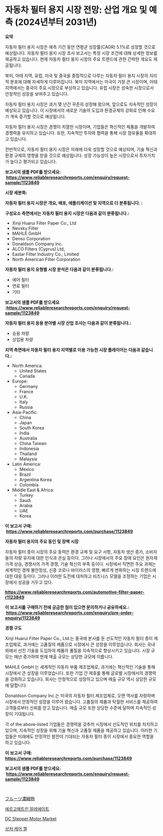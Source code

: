 <p><h1>자동차 필터 용지 시장 전망: 산업 개요 및 예측 (2024년부터 2031년)</h1></p><p><strong>요약</strong></p>
<p><p>자동차 필터 용지 시장은 예측 기간 동안 연평균 성장률(CAGR) 5.1%로 성장할 것으로 예상됩니다. 자동차 필터 용지 시장 조사 보고서는 특정 시장 조건에 대해 상세한 정보를 제공하고 있습니다. 현재 자동차 필터 용지 시장의 주요 트렌드에 관한 간략한 개요도 제공됩니다.</p><p>북미, 아태 지역, 유럽, 미국 및 중국을 중점적으로 다루는 자동차 필터 용지 시장의 지리적 분포에 대해 자세하게 다루어집니다. 북미 지역에서는 미국이 가장 큰 시장이며, 아태 지역에서는 중국이 주요 시장으로 부상하고 있습니다. 유럽 시장은 성숙한 시장으로서 안정적인 성장을 보여주고 있습니다.</p><p>자동차 필터 용지 시장은 과거 몇 년간 꾸준히 성장해 왔으며, 앞으로도 지속적인 성장이 예상되고 있습니다. 이 시장에서의 새로운 기술의 도입과 환경규제의 강화로 인해 수요가 계속 증가할 것으로 예상됩니다.</p><p>자동차 필터 용지 시장은 경쟁이 치열한 시장이며, 기업들은 혁신적인 제품을 개발하여 경쟁력을 유지하고 있습니다. 또한, 지속적인 투자와 협력을 통해 시장 점유율을 확대하고 있습니다.</p><p>전반적으로, 자동차 필터 용지 시장은 미래에 더욱 성장할 것으로 예상되며, 기술 혁신과 환경 규제의 영향을 받을 것으로 예상됩니다. 성장 가능성이 높은 시장으로서 투자가치가 높다고 평가되고 있습니다.</p></p>
<p><strong>보고서의 샘플 PDF를 받으세요: &nbsp;<a href="https://www.reliableresearchreports.com/enquiry/request-sample/1123849">https://www.reliableresearchreports.com/enquiry/request-sample/1123849</a></strong></p>
<p><strong>시장 세분화:</strong></p>
<p><strong> 자동차 필터 용지 시장은 개요, 배포, 애플리케이션 및 지역으로 더 분류됩니다. :</strong></p>
<p><strong>구성요소 측면에서는 자동차 필터 용지 시장은 다음과 같이 분류됩니다.:</strong></p>
<p><ul><li>Xinji Huarui Filter Paper Co., Ltd</li><li>Nevsky Filter</li><li>MAHLE GmbH</li><li>Denso Corporation</li><li>Donaldson Company Inc.</li><li>ALCO Filters (Cyprus) Ltd,</li><li>Eastar Filter Industry Co., Limited</li><li>North American Filter Corporation</li></ul></p>
<p><strong> 자동차 필터 용지 유형별 시장 분석은 다음과 같이 분류됩니다.:</strong></p>
<p><ul><li>에어 필터</li><li>연료 필터</li><li>기타</li></ul></p>
<p><strong>보고서의 샘플 PDF를 받으세요 :<a href="https://www.reliableresearchreports.com/enquiry/request-sample/1123849">https://www.reliableresearchreports.com/enquiry/request-sample/1123849</a></strong></p>
<p><strong> 자동차 필터 용지 응용 분야별 시장 산업 조사는 다음과 같이 분류됩니다.:</strong></p>
<p><ul><li>승용 차량</li><li>상업용 차량</li></ul></p>
<p><strong>지역 측면에서 자동차 필터 용지 지역별로 이용 가능한 시장 플레이어는 다음과 같습니다.:</strong></p>
<p><ul>
    <li>
        North America:
        <ul>
            <li>United States</li>
            <li>Canada</li>
        </ul>
    </li>
    <li>
        Europe:
        <ul>
            <li>Germany</li>
            <li>France</li>
            <li>U.K.</li>
            <li>Italy</li>
            <li>Russia</li>
        </ul>
    </li>
    <li>
        Asia-Pacific:
        <ul>
            <li>China</li>
            <li>Japan</li>
            <li>South Korea</li>
            <li>India</li>
            <li>Australia</li>
            <li>China Taiwan</li>
            <li>Indonesia</li>
            <li>Thailand</li>
            <li>Malaysia</li>
        </ul>
    </li>
    <li>
        Latin America:
        <ul>
            <li>Mexico</li>
            <li>Brazil</li>
            <li>Argentina Korea</li>
            <li>Colombia</li>
        </ul>
    </li>
    <li>
        Middle East & Africa:
        <ul>
            <li>Turkey</li>
            <li>Saudi</li>
            <li>Arabia</li>
            <li>UAE</li>
            <li>Korea</li>
        </ul>
    </li>
    </ul></p>
<p><strong>이 보고서 구매: &nbsp;<a href="https://www.reliableresearchreports.com/purchase/1123849">https://www.reliableresearchreports.com/purchase/1123849</a></strong></p>
<p><strong>자동차 필터 용지의 주요 동인 및 장벽 시장</strong></p>
<p><p>자동차 필터 종이 시장의 주요 동력은 환경 규제 및 요구 사항, 자동차 생산 증가, 소비자들의 차량 유지에 대한 인식과 관심 등이다. 그러나 시장에서의 주요 장애 요인은 원자재 가격 상승, 경쟁사의 가격 경쟁, 기술 혁신의 부족 등이다. 시장에서 직면한 주요 과제는 세계적인 경제 불안정성, 신종 코로나 바이러스의 영향, 빠르게 변화하는 시장 트렌드에 대한 대응 등이다. 그러나 이러한 도전에 대처하고 비즈니스 모델을 조정하는 기업은 시장에서 성공을 거두고 있다.</p></p>
<p><strong><a href="https://www.reliableresearchreports.com/automotive-filter-paper-r1123849">https://www.reliableresearchreports.com/automotive-filter-paper-r1123849</a></strong></p>
<p><strong>이 보고서를 구매하기 전에 궁금한 점이 있으면 문의하거나 공유하세요.: &nbsp;<a href="https://www.reliableresearchreports.com/enquiry/pre-order-enquiry/1123849">https://www.reliableresearchreports.com/enquiry/pre-order-enquiry/1123849</a></strong></p>
<p><strong>경쟁 구도</strong></p>
<p><p>Xinji Huarui Filter Paper Co., Ltd.는 중국에 본사를 둔 선도적인 자동차 필터 종이 제조업체로, 과거에는 고품질의 제품으로 시장에서 큰 성장을 이루었습니다. 회사는 국내외에서 선진 기술을 도입하여 제품의 품질을 지속적으로 향상시키고 있습니다. 시장 규모는 매년 증가하여 현재 매출 규모는 상당한 규모에 이릅니다.</p><p>MAHLE GmbH 는 세계적인 자동차 부품 제조업체로, 과거에는 혁신적인 기술을 통해 시장에서 큰 성장을 이루었습니다. 또한 기업 간 제휴를 통해 글로벌 시장에서의 경쟁력을 강화하고 있습니다. 회사는 안정적으로 성장하고 있으며 매출 규모 역시 상당한 규모에 달합니다.</p><p>Donaldson Company Inc.는 미국의 자동차 필터 제조업체로, 오랜 역사를 자랑하며 시장에서 안정적인 성장을 이루어 왔습니다. 고품질의 제품과 탁월한 서비스를 제공하여 고객들로부터 신뢰를 얻고 있습니다. 매출 규모 또한 상당한 수준에 달하며 지속적인 성장이 기대됩니다.</p><p>각 of the above-listed 기업들은 경쟁력을 갖추어 시장에서 선도적인 위치를 차지하고 있으며, 지속적인 성장을 위해 기술 혁신과 고품질 제품을 제공하고 있습니다. 이러한 기업들은 미래에도 안정적인 발전이 기대되는 자동차 필터 종이 시장에서 중요한 역할을 하고 있습니다.</p></p>
<p><strong>이 보고서 구매: &nbsp; <a href="https://www.reliableresearchreports.com/purchase/1123849">https://www.reliableresearchreports.com/purchase/1123849</a></strong></p>
<p><strong>보고서의 샘플 PDF를 받으세요: &nbsp;<a href="https://www.reliableresearchreports.com/enquiry/request-sample/1123849">https://www.reliableresearchreports.com/enquiry/request-sample/1123849</a></strong><strong></strong></p>
<p>&nbsp;</p>
<p><p><a href="https://github.com/cbigkbh02719/Market-Research-Report-List-1/blob/main/891125437465.md">フルーツ濃縮物</a></p><p><a href="https://medium.com/@wilsoniehn789562023/%EC%97%90%EB%A5%B4%EA%B3%A0%EB%A9%94%ED%8A%B8%EB%A6%B0-%EB%A7%90%EB%A0%88%EC%9D%B4%ED%8A%B8-%EC%8B%9C%EC%9E%A5-%EB%B6%84%EC%84%9D-cagr-%EC%8B%9C%EC%9E%A5-%EC%84%B8%EB%B6%84%ED%99%94-%EB%B0%8F-%EA%B8%80%EB%A1%9C%EB%B2%8C-%EC%82%B0%EC%97%85-%EA%B0%9C%EC%9A%94-120f9bcf64d5">에르고메트린 말레에이트</a></p><p><a href="https://medium.com/@kaceyrath00/dc-stepper-motor-market-research-report-its-history-and-forecast-2024-to-2031-e653431f7aa7">DC Stepper Motor Market</a></p><p><a href="https://medium.com/@johnsonlowe2023_38650/%EC%83%81%EC%B2%98-%EA%B4%80%EB%A6%AC-%EC%A0%A4-%EC%8B%9C%EC%9E%A5-2031%EB%85%84%EA%B9%8C%EC%A7%80%EC%9D%98-%EB%8F%99%ED%96%A5-%EC%98%88%EC%B8%A1-%EB%B0%8F-%EA%B2%BD%EC%9F%81-%EB%B6%84%EC%84%9D-f5f679f237c1">상처 케어 젤</a></p></p>